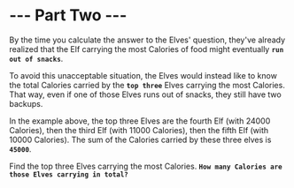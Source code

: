 # --- Part Two ---

By the time you calculate the answer to the Elves' question, they've already realized that the Elf carrying the most Calories of food might eventually **`run out of snacks`**.

To avoid this unacceptable situation, the Elves would instead like to know the total Calories carried by the **`top three`** Elves carrying the most Calories. That way, even if one of those Elves runs out of snacks, they still have two backups.

In the example above, the top three Elves are the fourth Elf (with 24000 Calories), then the third Elf (with 11000 Calories), then the fifth Elf (with 10000 Calories). The sum of the Calories carried by these three elves is **`45000`**.

Find the top three Elves carrying the most Calories. **`How many Calories are those Elves carrying in total?`**
